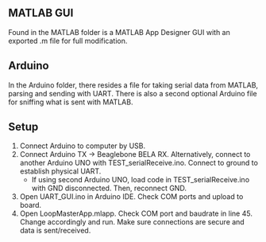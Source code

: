 ## MATLAB GUI
Found in the MATLAB folder is a MATLAB App Designer GUI with an exported .m file for full modification.

## Arduino
In the Arduino folder, there resides a file for taking serial data from MATLAB, parsing and sending with UART. There is also a second optional Arduino file for sniffing what is sent with MATLAB.

## Setup
1. Connect Arduino to computer by USB.
2. Connect Arduino TX -> Beaglebone BELA RX. Alternatively, connect to another Arduino UNO with TEST_serialReceive.ino. Connect to ground to establish physical UART.
    * If using second Arduino UNO, load code in TEST_serialReceive.ino with GND disconnected. Then, reconnect GND.
3. Open UART_GUI.ino in Arduino IDE. Check COM ports and upload to board.
4. Open LoopMasterApp.mlapp. Check COM port and baudrate in line 45. Change accordingly and run. Make sure connections are secure and data is sent/received.
